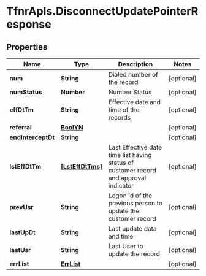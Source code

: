 # TfnrApIs.DisconnectUpdatePointerResponse

## Properties
Name | Type | Description | Notes
------------ | ------------- | ------------- | -------------
**num** | **String** | Dialed number of the record  | [optional] 
**numStatus** | **Number** | Number Status | [optional] 
**effDtTm** | **String** | Effective date and time of the records | [optional] 
**referral** | [**BoolYN**](BoolYN.md) |  | [optional] 
**endInterceptDt** | **String** |  | [optional] 
**lstEffDtTm** | [**[LstEffDtTms]**](LstEffDtTms.md) | Last Effective date time list having status of customer record and approval indicator | [optional] 
**prevUsr** | **String** | Logon Id of the previous person to update the customer record  | [optional] 
**lastUpDt** | **String** | Last update data and time | [optional] 
**lastUsr** | **String** | Last User to update the record | [optional] 
**errList** | [**ErrList**](ErrList.md) |  | [optional] 



